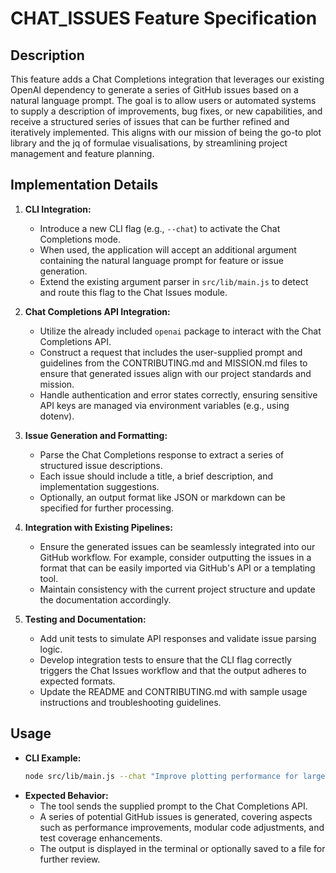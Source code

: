 # CHAT_ISSUES Feature Specification

## Description
This feature adds a Chat Completions integration that leverages our existing OpenAI dependency to generate a series of GitHub issues based on a natural language prompt. The goal is to allow users or automated systems to supply a description of improvements, bug fixes, or new capabilities, and receive a structured series of issues that can be further refined and iteratively implemented. This aligns with our mission of being the go-to plot library and the jq of formulae visualisations, by streamlining project management and feature planning.

## Implementation Details
1. **CLI Integration:**
   - Introduce a new CLI flag (e.g., `--chat`) to activate the Chat Completions mode.
   - When used, the application will accept an additional argument containing the natural language prompt for feature or issue generation.
   - Extend the existing argument parser in `src/lib/main.js` to detect and route this flag to the Chat Issues module.

2. **Chat Completions API Integration:**
   - Utilize the already included `openai` package to interact with the Chat Completions API.
   - Construct a request that includes the user-supplied prompt and guidelines from the CONTRIBUTING.md and MISSION.md files to ensure that generated issues align with our project standards and mission.
   - Handle authentication and error states correctly, ensuring sensitive API keys are managed via environment variables (e.g., using dotenv).

3. **Issue Generation and Formatting:**
   - Parse the Chat Completions response to extract a series of structured issue descriptions.
   - Each issue should include a title, a brief description, and implementation suggestions.
   - Optionally, an output format like JSON or markdown can be specified for further processing.

4. **Integration with Existing Pipelines:**
   - Ensure the generated issues can be seamlessly integrated into our GitHub workflow. For example, consider outputting the issues in a format that can be easily imported via GitHub's API or a templating tool.
   - Maintain consistency with the current project structure and update the documentation accordingly.

5. **Testing and Documentation:**
   - Add unit tests to simulate API responses and validate issue parsing logic.
   - Develop integration tests to ensure that the CLI flag correctly triggers the Chat Issues workflow and that the output adheres to expected formats.
   - Update the README and CONTRIBUTING.md with sample usage instructions and troubleshooting guidelines.

## Usage
- **CLI Example:**
  ```bash
  node src/lib/main.js --chat "Improve plotting performance for large datasets and add modular extensions for future plot types."
  ```
- **Expected Behavior:**
   - The tool sends the supplied prompt to the Chat Completions API.
   - A series of potential GitHub issues is generated, covering aspects such as performance improvements, modular code adjustments, and test coverage enhancements.
   - The output is displayed in the terminal or optionally saved to a file for further review.